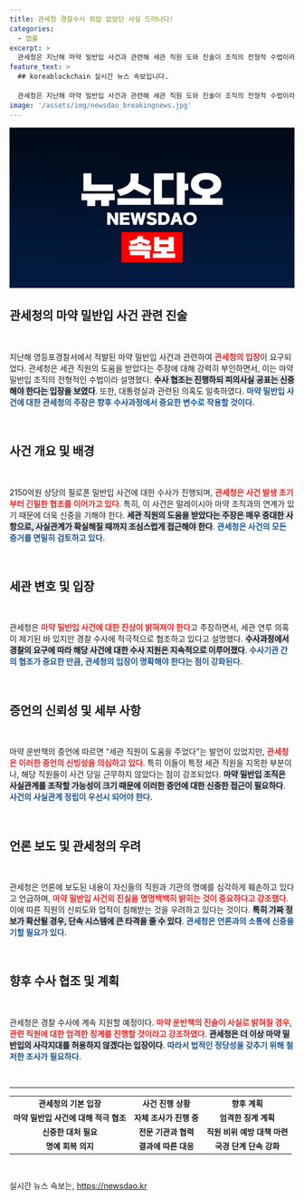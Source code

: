 ```yaml
---
title: 관세청 경찰수사 외압 없었던 사실 드러나다!
categories:
  - 법률
excerpt: >
  관세청은 지난해 마약 밀반입 사건과 관련해 세관 직원 도와 진술이 조직의 전형적 수법이라며 외압 주장에 강력 반박했다. 대통령실 개입 의혹도 부인하며, 수사에 최대한 협조 중임을 강조해 신뢰 회복에 나섰다.
feature_text: >
  ## koreablockchain 실시간 뉴스 속보입니다.

  관세청은 지난해 마약 밀반입 사건과 관련해 세관 직원 도와 진술이 조직의 전형적 수법이라며 외압 주장에 강력 반박했다. 대통령실 개입 의혹도 부인하며, 수사에 최대한 협조 중임을 강조해 신뢰 회복에 나섰다.
image: '/assets/img/newsdao_breakingnews.jpg'
---
```


<p><img src="/assets/img/newsdao_breakingnews.jpg" alt="koreablockchain 속보" /></p>

<h2 data-ke-size="size26">관세청의 마약 밀반입 사건 관련 진술</h2>

<p data-ke-size="size16">&nbsp;</p>

<p>지난해 영등포경찰서에서 적발된 마약 밀반입 사건과 관련하여 <b><span style="color: #ee2323;">관세청의 입장</span></b>이 요구되었다. 관세청은 세관 직원의 도움을 받았다는 주장에 대해 강력히 부인하면서, 이는 마약 밀반입 조직의 전형적인 수법이라 설명했다. <b><span style="background-color: #21538527;">수사 협조는 진행하되 피의사실 공표는 신중해야 한다는 입장을 보였다</span></b>. 또한, 대통령실과 관련된 의혹도 일축하였다. <b><span style="color: #1a5490;">마약 밀반입 사건에 대한 관세청의 주장은 향후 수사과정에서 중요한 변수로 작용할 것이다.</span></b></p>

<p data-ke-size="size16">&nbsp;</p>

<h2 data-ke-size="size26">사건 개요 및 배경</h2>

<p data-ke-size="size16">&nbsp;</p>

<p>2150억원 상당의 필로폰 밀반입 사건에 대한 수사가 진행되며, <b><span style="color: #ee2323;">관세청은 사건 발생 초기부터 긴밀한 협조를 이어가고 있다</span></b>. 특히, 이 사건은 말레이시아 마약 조직과의 연계가 있기 때문에 더욱 신중을 기해야 한다. <b><span style="background-color: #21538527;">세관 직원의 도움을 받았다는 주장은 매우 중대한 사항으로, 사실관계가 확실해질 때까지 조심스럽게 접근해야 한다</span></b>. <b><span style="color: #1a5490;">관세청은 사건의 모든 증거를 면밀히 검토하고 있다.</span></b> </p>

<p data-ke-size="size16">&nbsp;</p>

<h2 data-ke-size="size26">세관 변호 및 입장</h2>

<p data-ke-size="size16">&nbsp;</p>

<p>관세청은 <b><span style="color: #ee2323;">마약 밀반입 사건에 대한 진상이 밝혀져야 한다</span></b>고 주장하면서, 세관 연루 의혹이 제기된 바 있지만 경찰 수사에 적극적으로 협조하고 있다고 설명했다. <b><span style="background-color: #21538527;">수사과정에서 경찰의 요구에 따라 해당 사건에 대한 수사 지원은 지속적으로 이루어졌다</span></b>. <b><span style="color: #1a5490;">수사기관 간의 협조가 중요한 만큼, 관세청의 입장이 명확해야 한다는 점이 강화된다.</span></b></p>

<p data-ke-size="size16">&nbsp;</p>

<h2 data-ke-size="size26">증언의 신뢰성 및 세부 사항</h2>

<p data-ke-size="size16">&nbsp;</p>

<p>마약 운반책의 증언에 따르면 “세관 직원이 도움을 주었다”는 발언이 있었지만, <b><span style="color: #ee2323;">관세청은 이러한 증언의 신빙성을 의심하고 있다</span></b>. 특히 이들이 특정 세관 직원을 지목한 부분이나, 해당 직원들이 사건 당일 근무하지 않았다는 점이 강조되었다. <b><span style="background-color: #21538527;">마약 밀반입 조직은 사실관계를 조작할 가능성이 크기 때문에 이러한 증언에 대한 신중한 접근이 필요하다</span></b>. <b><span style="color: #1a5490;">사건의 사실관계 정립이 우선시 되어야 한다.</span></b></p>

<p data-ke-size="size16">&nbsp;</p>

<h2 data-ke-size="size26">언론 보도 및 관세청의 우려</h2>

<p data-ke-size="size16">&nbsp;</p>

<p>관세청은 언론에 보도된 내용이 자신들의 직원과 기관의 명예를 심각하게 훼손하고 있다고 언급하며, <b><span style="color: #ee2323;">마약 밀반입 사건의 진실을 명명백백히 밝히는 것이 중요하다고 강조했다</span></b>. 이에 따른 직원의 신뢰도와 업적이 침해받는 것을 우려하고 있다는 것이다. <b><span style="background-color: #21538527;">특히 가짜 정보가 확산될 경우, 단속 시스템에 큰 타격을 줄 수 있다</span></b>. <b><span style="color: #1a5490;">관세청은 언론과의 소통에 신중을 기할 필요가 있다.</span></b></p>

<p data-ke-size="size16">&nbsp;</p>

<h2 data-ke-size="size26">향후 수사 협조 및 계획</h2>

<p data-ke-size="size16">&nbsp;</p>

<p>관세청은 경찰 수사에 계속 지원할 예정이다. <b><span style="color: #ee2323;">마약 운반책의 진술이 사실로 밝혀질 경우, 관련 직원에 대한 엄격한 징계를 진행할 것이라고 강조하였다</span></b>. <b><span style="background-color: #21538527;">관세청은 더 이상 마약 밀반입의 사각지대를 허용하지 않겠다는 입장이다</span></b>. <b><span style="color: #1a5490;">따라서 법적인 정당성을 갖추기 위해 철저한 조사가 필요하다.</span></b> </p>

<p data-ke-size="size16">&nbsp;</p>

<hr>

<table style="border-collapse: collapse; border-spacing: 0; width: 100%;">
<tr>
<td style="text-align: center; height: 17px;"><b>관세청의 기본 입장</b></td>
<td style="text-align: center; height: 17px;"><b>사건 진행 상황</b></td>
<td style="text-align: center; height: 17px;"><b>향후 계획</b></td>
</tr>
<tr>
<td style="text-align: center; height: 17px;"><b>마약 밀반입 사건에 대해 적극 협조</b></td>
<td style="text-align: center; height: 17px;"><b>자체 조사가 진행 중</b></td>
<td style="text-align: center; height: 17px;"><b>엄격한 징계 계획</b></td>
</tr>
<tr>
<td style="text-align: center; height: 17px;"><b>신중한 대처 필요</b></td>
<td style="text-align: center; height: 17px;"><b>전문 기관과 협력</b></td>
<td style="text-align: center; height: 17px;"><b>직원 비위 예방 대책 마련</b></td>
</tr>
<tr>
<td style="text-align: center; height: 17px;"><b>명예 회복 의지</b></td>
<td style="text-align: center; height: 17px;"><b>결과에 따른 대응</b></td>
<td style="text-align: center; height: 17px;"><b>국경 단계 단속 강화</b></td>
</tr>
</table>

<p data-ke-size="size16">&nbsp;</p>
실시간 뉴스 속보는, <a href="https://newsdao.kr" rel="dofollow">https://newsdao.kr</a>


